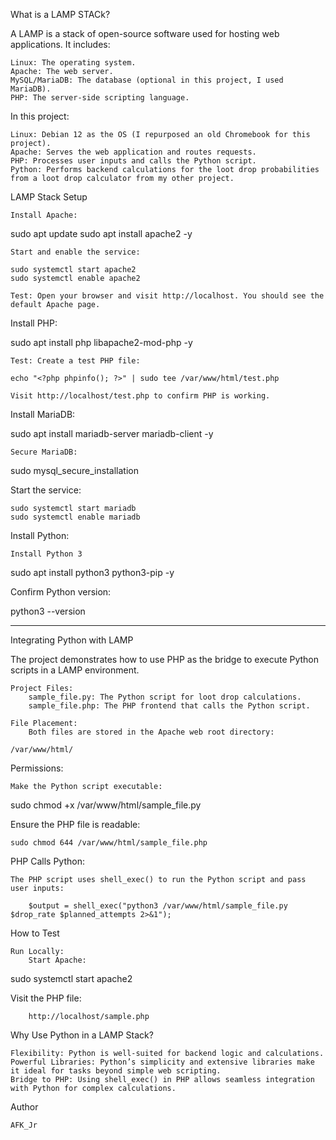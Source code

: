 What is a LAMP STACk?

A LAMP is a stack of open-source software used for hosting web applications. It includes:

    Linux: The operating system.
    Apache: The web server.
    MySQL/MariaDB: The database (optional in this project, I used MariaDB).
    PHP: The server-side scripting language.

In this project:

    Linux: Debian 12 as the OS (I repurposed an old Chromebook for this project).
    Apache: Serves the web application and routes requests.
    PHP: Processes user inputs and calls the Python script.
    Python: Performs backend calculations for the loot drop probabilities from a loot drop calculator from my other project.

LAMP Stack Setup

    Install Apache:

sudo apt update
sudo apt install apache2 -y

    Start and enable the service:

    sudo systemctl start apache2
    sudo systemctl enable apache2

    Test: Open your browser and visit http://localhost. You should see the default Apache page.

Install PHP:

sudo apt install php libapache2-mod-php -y

    Test: Create a test PHP file:

    echo "<?php phpinfo(); ?>" | sudo tee /var/www/html/test.php

    Visit http://localhost/test.php to confirm PHP is working.

Install MariaDB:

sudo apt install mariadb-server mariadb-client -y

    Secure MariaDB:

sudo mysql_secure_installation

Start the service:

    sudo systemctl start mariadb
    sudo systemctl enable mariadb

Install Python:

    Install Python 3

sudo apt install python3 python3-pip -y

Confirm Python version:

python3 --version

-----------------------------------------------------------------------------------------------------------------------

Integrating Python with LAMP

The project demonstrates how to use PHP as the bridge to execute Python scripts in a LAMP environment.

    Project Files:
        sample_file.py: The Python script for loot drop calculations.
        sample_file.php: The PHP frontend that calls the Python script.

    File Placement:
        Both files are stored in the Apache web root directory:

    /var/www/html/

Permissions:

    Make the Python script executable:

sudo chmod +x /var/www/html/sample_file.py

Ensure the PHP file is readable:

    sudo chmod 644 /var/www/html/sample_file.php

PHP Calls Python:

    The PHP script uses shell_exec() to run the Python script and pass user inputs:

        $output = shell_exec("python3 /var/www/html/sample_file.py $drop_rate $planned_attempts 2>&1");

How to Test

    Run Locally:
        Start Apache:

sudo systemctl start apache2

Visit the PHP file:

        http://localhost/sample.php

Why Use Python in a LAMP Stack?

    Flexibility: Python is well-suited for backend logic and calculations.
    Powerful Libraries: Python’s simplicity and extensive libraries make it ideal for tasks beyond simple web scripting.
    Bridge to PHP: Using shell_exec() in PHP allows seamless integration with Python for complex calculations.

Author

    AFK_Jr












